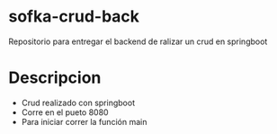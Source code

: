 # sofka-crud-back
Repositorio para entregar el backend de ralizar un crud en springboot

# Descripcion
* Crud realizado con springboot
* Corre en el pueto 8080
* Para iniciar correr la función main
